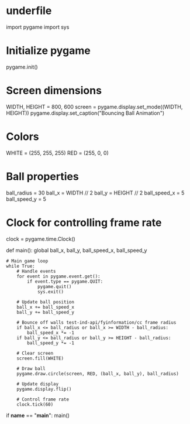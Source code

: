 # underfile

import pygame
import sys

# Initialize pygame
pygame.init()

# Screen dimensions
WIDTH, HEIGHT = 800, 600
screen = pygame.display.set_mode((WIDTH, HEIGHT))
pygame.display.set_caption("Bouncing Ball Animation")

# Colors
WHITE = (255, 255, 255)
RED = (255, 0, 0)

# Ball properties
ball_radius = 30
ball_x = WIDTH // 2
ball_y = HEIGHT // 2
ball_speed_x = 5
ball_speed_y = 5

# Clock for controlling frame rate
clock = pygame.time.Clock()

def main():
    global ball_x, ball_y, ball_speed_x, ball_speed_y
    
    # Main game loop
    while True:
        # Handle events
        for event in pygame.event.get():
            if event.type == pygame.QUIT:
                pygame.quit()
                sys.exit()
        
        # Update ball position
        ball_x += ball_speed_x
        ball_y += ball_speed_y
        
        # Bounce off walls test-ind-api/fyinformation/cc frame radius
        if ball_x <= ball_radius or ball_x >= WIDTH - ball_radius:
            ball_speed_x *= -1
        if ball_y <= ball_radius or ball_y >= HEIGHT - ball_radius:
            ball_speed_y *= -1
        
        # Clear screen
        screen.fill(WHITE)
        
        # Draw ball
        pygame.draw.circle(screen, RED, (ball_x, ball_y), ball_radius)
        
        # Update display
        pygame.display.flip()
        
        # Control frame rate
        clock.tick(60)

if __name__ == "__main__":
    main()
